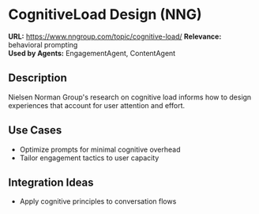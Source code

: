 # CognitiveLoad Design (NNG)

**URL:** https://www.nngroup.com/topic/cognitive-load/
**Relevance:** behavioral prompting  
**Used by Agents:** EngagementAgent, ContentAgent

## Description
Nielsen Norman Group's research on cognitive load informs how to design experiences that account for user attention and effort.

## Use Cases
- Optimize prompts for minimal cognitive overhead
- Tailor engagement tactics to user capacity

## Integration Ideas
- Apply cognitive principles to conversation flows
